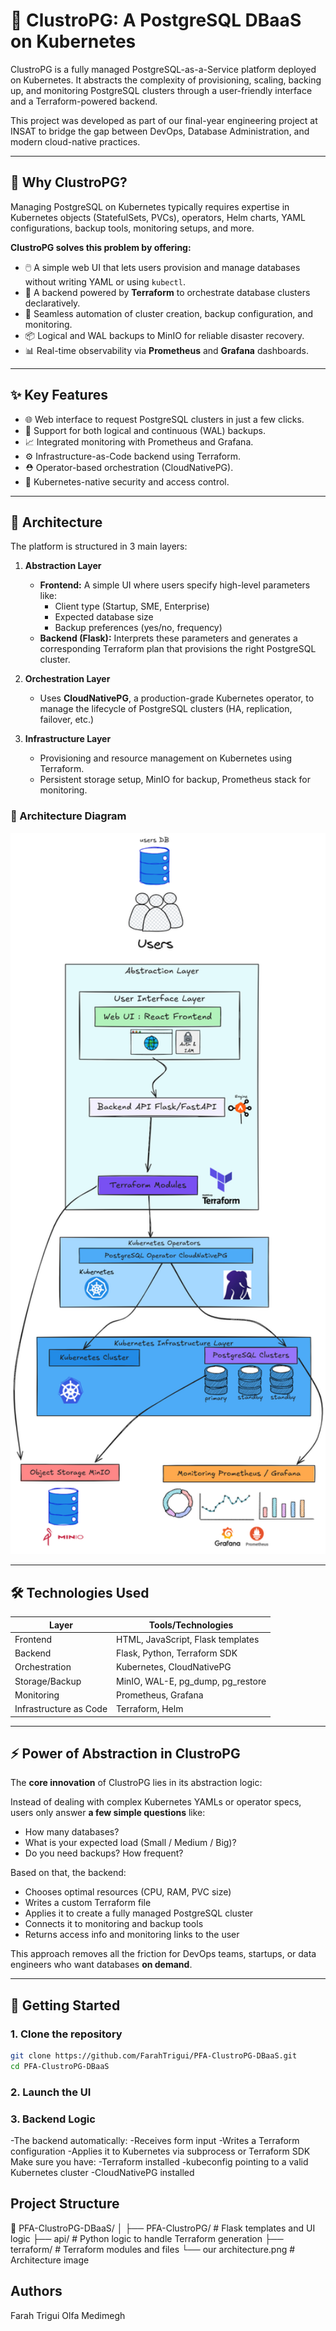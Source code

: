 # 🚀 ClustroPG: A PostgreSQL DBaaS on Kubernetes

ClustroPG is a fully managed PostgreSQL-as-a-Service platform deployed on Kubernetes. It abstracts the complexity of provisioning, scaling, backing up, and monitoring PostgreSQL clusters through a user-friendly interface and a Terraform-powered backend.

This project was developed as part of our final-year engineering project at INSAT to bridge the gap between DevOps, Database Administration, and modern cloud-native practices.

---

## 🧠 Why ClustroPG?

Managing PostgreSQL on Kubernetes typically requires expertise in Kubernetes objects (StatefulSets, PVCs), operators, Helm charts, YAML configurations, backup tools, monitoring setups, and more.

**ClustroPG solves this problem by offering:**
- 🖱️ A simple web UI that lets users provision and manage databases without writing YAML or using `kubectl`.
- 🔧 A backend powered by **Terraform** to orchestrate database clusters declaratively.
- 🔄 Seamless automation of cluster creation, backup configuration, and monitoring.
- 📦 Logical and WAL backups to MinIO for reliable disaster recovery.
- 📊 Real-time observability via **Prometheus** and **Grafana** dashboards.

---

## ✨ Key Features

- 🌐 Web interface to request PostgreSQL clusters in just a few clicks.
- 🔁 Support for both logical and continuous (WAL) backups.
- 📈 Integrated monitoring with Prometheus and Grafana.
- ⚙️ Infrastructure-as-Code backend using Terraform.
- ⛑️ Operator-based orchestration (CloudNativePG).
- 🔐 Kubernetes-native security and access control.

---

## 🧱 Architecture

The platform is structured in 3 main layers:

1. **Abstraction Layer**
   - **Frontend:** A simple UI where users specify high-level parameters like:
     - Client type (Startup, SME, Enterprise)
     - Expected database size
     - Backup preferences (yes/no, frequency)
   - **Backend (Flask):** Interprets these parameters and generates a corresponding Terraform plan that provisions the right PostgreSQL cluster.

2. **Orchestration Layer**
   - Uses **CloudNativePG**, a production-grade Kubernetes operator, to manage the lifecycle of PostgreSQL clusters (HA, replication, failover, etc.)

3. **Infrastructure Layer**
   - Provisioning and resource management on Kubernetes using Terraform.
   - Persistent storage setup, MinIO for backup, Prometheus stack for monitoring.

### 📸 Architecture Diagram

<img src="https://raw.githubusercontent.com/FarahTrigui/PFA-ClustroPG-DBaaS/main/our%20architecture.png" alt="ClustroPG Architecture" width="700"/>

---

## 🛠️ Technologies Used

| Layer                | Tools/Technologies                             |
|----------------------|-------------------------------------------------|
| Frontend             | HTML, JavaScript, Flask templates              |
| Backend              | Flask, Python, Terraform SDK                   |
| Orchestration        | Kubernetes, CloudNativePG                      |
| Storage/Backup       | MinIO, WAL-E, pg_dump, pg_restore              |
| Monitoring           | Prometheus, Grafana                            |
| Infrastructure as Code | Terraform, Helm                             |

---

## ⚡ Power of Abstraction in ClustroPG

The **core innovation** of ClustroPG lies in its abstraction logic:

Instead of dealing with complex Kubernetes YAMLs or operator specs, users only answer **a few simple questions** like:
- How many databases?
- What is your expected load (Small / Medium / Big)?
- Do you need backups? How frequent?

Based on that, the backend:
- Chooses optimal resources (CPU, RAM, PVC size)
- Writes a custom Terraform file
- Applies it to create a fully managed PostgreSQL cluster
- Connects it to monitoring and backup tools
- Returns access info and monitoring links to the user

This approach removes all the friction for DevOps teams, startups, or data engineers who want databases **on demand**.

---

## 🚀 Getting Started

### 1. Clone the repository

```bash
git clone https://github.com/FarahTrigui/PFA-ClustroPG-DBaaS.git
cd PFA-ClustroPG-DBaaS
```
### 2. Launch the UI
### 3. Backend Logic
-The backend automatically:
-Receives form input
-Writes a Terraform configuration
-Applies it to Kubernetes via subprocess or Terraform SDK
Make sure you have:
-Terraform installed
-kubeconfig pointing to a valid Kubernetes cluster
-CloudNativePG installed
## Project Structure
📁 PFA-ClustroPG-DBaaS/
│
├── PFA-ClustroPG/              # Flask templates and UI logic
├── api/                        # Python logic to handle Terraform generation
├── terraform/                  # Terraform modules and files
└── our architecture.png        # Architecture image
## Authors
Farah Trigui
Olfa Medimegh
